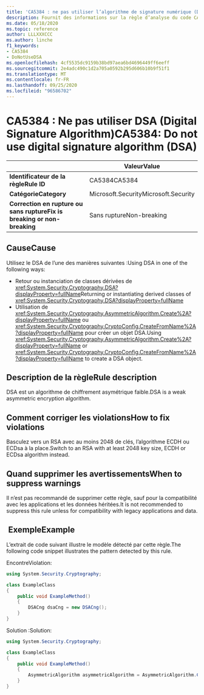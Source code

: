 ```yaml
---
title: 'CA5384 : ne pas utiliser l’algorithme de signature numérique (DSA) (analyse du code)'
description: Fournit des informations sur la règle d’analyse du code CA5384, notamment les causes, comment corriger les violations et quand la supprimer.
ms.date: 05/18/2020
ms.topic: reference
author: LLLXXXCCC
ms.author: linche
f1_keywords:
- CA5384
- DoNotUseDSA
ms.openlocfilehash: 4cf5535dc9159b38bd97aea6bd4696449ff6eeff
ms.sourcegitcommit: 2e4adc490c1d2a705a0592b295d606b10b9f51f1
ms.translationtype: MT
ms.contentlocale: fr-FR
ms.lasthandoff: 09/25/2020
ms.locfileid: "96586702"
---
```

# <a name="ca5384-do-not-use-digital-signature-algorithm-dsa"></a><span data-ttu-id="e1e40-103">CA5384 : Ne pas utiliser DSA (Digital Signature Algorithm)</span><span class="sxs-lookup"><span data-stu-id="e1e40-103">CA5384: Do not use digital signature algorithm (DSA)</span></span>

| | <span data-ttu-id="e1e40-104">Valeur</span><span class="sxs-lookup"><span data-stu-id="e1e40-104">Value</span></span> |
|-|-|
| <span data-ttu-id="e1e40-105">**Identificateur de la règle**</span><span class="sxs-lookup"><span data-stu-id="e1e40-105">**Rule ID**</span></span> |<span data-ttu-id="e1e40-106">CA5384</span><span class="sxs-lookup"><span data-stu-id="e1e40-106">CA5384</span></span>|
| <span data-ttu-id="e1e40-107">**Catégorie**</span><span class="sxs-lookup"><span data-stu-id="e1e40-107">**Category**</span></span> |<span data-ttu-id="e1e40-108">Microsoft.Security</span><span class="sxs-lookup"><span data-stu-id="e1e40-108">Microsoft.Security</span></span>|
| <span data-ttu-id="e1e40-109">**Correction en rupture ou sans rupture**</span><span class="sxs-lookup"><span data-stu-id="e1e40-109">**Fix is breaking or non-breaking**</span></span> |<span data-ttu-id="e1e40-110">Sans rupture</span><span class="sxs-lookup"><span data-stu-id="e1e40-110">Non-breaking</span></span>|

## <a name="cause"></a><span data-ttu-id="e1e40-111">Cause</span><span class="sxs-lookup"><span data-stu-id="e1e40-111">Cause</span></span>

<span data-ttu-id="e1e40-112">Utilisez le DSA de l’une des manières suivantes :</span><span class="sxs-lookup"><span data-stu-id="e1e40-112">Using DSA in one of the following ways:</span></span>

- <span data-ttu-id="e1e40-113">Retour ou instanciation de classes dérivées de <xref:System.Security.Cryptography.DSA?displayProperty=fullName></span><span class="sxs-lookup"><span data-stu-id="e1e40-113">Returning or instantiating derived classes of <xref:System.Security.Cryptography.DSA?displayProperty=fullName></span></span>
- <span data-ttu-id="e1e40-114">Utilisation de <xref:System.Security.Cryptography.AsymmetricAlgorithm.Create%2A?displayProperty=fullName> ou <xref:System.Security.Cryptography.CryptoConfig.CreateFromName%2A?displayProperty=fullName> pour créer un objet DSA.</span><span class="sxs-lookup"><span data-stu-id="e1e40-114">Using <xref:System.Security.Cryptography.AsymmetricAlgorithm.Create%2A?displayProperty=fullName> or <xref:System.Security.Cryptography.CryptoConfig.CreateFromName%2A?displayProperty=fullName> to create a DSA object.</span></span>

## <a name="rule-description"></a><span data-ttu-id="e1e40-115">Description de la règle</span><span class="sxs-lookup"><span data-stu-id="e1e40-115">Rule description</span></span>

<span data-ttu-id="e1e40-116">DSA est un algorithme de chiffrement asymétrique faible.</span><span class="sxs-lookup"><span data-stu-id="e1e40-116">DSA is a weak asymmetric encryption algorithm.</span></span>

## <a name="how-to-fix-violations"></a><span data-ttu-id="e1e40-117">Comment corriger les violations</span><span class="sxs-lookup"><span data-stu-id="e1e40-117">How to fix violations</span></span>

<span data-ttu-id="e1e40-118">Basculez vers un RSA avec au moins 2048 de clés, l’algorithme ECDH ou ECDsa à la place.</span><span class="sxs-lookup"><span data-stu-id="e1e40-118">Switch to an RSA with at least 2048 key size, ECDH or ECDsa algorithm instead.</span></span>

## <a name="when-to-suppress-warnings"></a><span data-ttu-id="e1e40-119">Quand supprimer les avertissements</span><span class="sxs-lookup"><span data-stu-id="e1e40-119">When to suppress warnings</span></span>

<span data-ttu-id="e1e40-120">Il n’est pas recommandé de supprimer cette règle, sauf pour la compatibilité avec les applications et les données héritées.</span><span class="sxs-lookup"><span data-stu-id="e1e40-120">It is not recommended to suppress this rule unless for compatibility with legacy applications and data.</span></span>

## <a name="example"></a><span data-ttu-id="e1e40-121"> Exemple</span><span class="sxs-lookup"><span data-stu-id="e1e40-121">Example</span></span>

<span data-ttu-id="e1e40-122">L’extrait de code suivant illustre le modèle détecté par cette règle.</span><span class="sxs-lookup"><span data-stu-id="e1e40-122">The following code snippet illustrates the pattern detected by this rule.</span></span>

<span data-ttu-id="e1e40-123">Encontre</span><span class="sxs-lookup"><span data-stu-id="e1e40-123">Violation:</span></span>

```csharp
using System.Security.Cryptography;

class ExampleClass
{
    public void ExampleMethod()
    {
        DSACng dsaCng = new DSACng();
    }
}
```

<span data-ttu-id="e1e40-124">Solution :</span><span class="sxs-lookup"><span data-stu-id="e1e40-124">Solution:</span></span>

```csharp
using System.Security.Cryptography;

class ExampleClass
{
    public void ExampleMethod()
    {
        AsymmetricAlgorithm asymmetricAlgorithm = AsymmetricAlgorithm.Create("ECDsa");
    }
}
```
